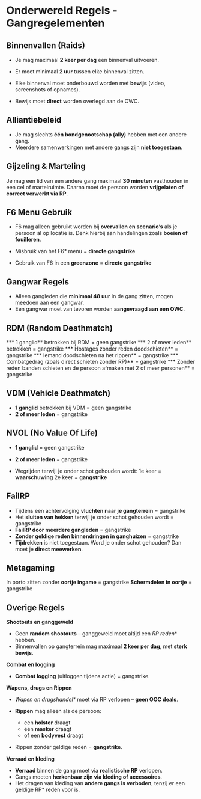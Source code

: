 # Onderwereld Regels - Gangregelementen


## **Binnenvallen (Raids)**

* Je mag maximaal **2 keer per dag** een binnenval uitvoeren.
* Er moet minimaal **2 uur** tussen elke binnenval zitten.

* Elke binnenval moet onderbouwd worden met **bewijs** (video, screenshots of opnames).
* Bewijs moet **direct** worden overlegd aan de OWC.

## **Alliantiebeleid**

* Je mag slechts **één bondgenootschap (ally)** hebben met een andere gang.
* Meerdere samenwerkingen met andere gangs zijn **niet toegestaan**.

## **Gijzeling & Marteling**

Je mag een lid van een andere gang maximaal **30 minuten** vasthouden in een cel of martelruimte.
Daarna moet de persoon worden **vrijgelaten of correct verwerkt via RP**.

## **F6 Menu Gebruik**

* F6 mag alleen gebruikt worden bij **overvallen en scenario’s** als je persoon al op locatie is.
Denk hierbij aan handelingen zoals **boeien of fouilleren**.

* Misbruik van het F6* menu = **directe gangstrike**
* Gebruik van F6 in een **greenzone** = **directe gangstrike**

## **Gangwar Regels**

* Alleen gangleden die **minimaal 48 uur** in de gang zitten, mogen meedoen aan een gangwar.
* Een gangwar moet van tevoren worden **aangevraagd aan een OWC**.

## **RDM (Random Deathmatch)**

***  1 ganglid** betrokken bij RDM = geen gangstrike
***  2 of meer leden** betrokken = gangstrike
***  Hostages zonder reden doodschieten** = gangstrike
***  Iemand doodschieten na het rippen** = gangstrike
***  Combatgedrag (zoals direct schieten zonder RP)** = gangstrike
***  Zonder reden banden schieten en de persoon afmaken met 2 of meer personen** = gangstrike

## **VDM (Vehicle Deathmatch)**

* **1 ganglid** betrokken bij VDM = geen gangstrike
* **2 of meer leden** = gangstrike

## **NVOL (No Value Of Life)**

* **1 ganglid** = geen gangstrike
* **2 of meer leden** = gangstrike

* Wegrijden terwijl je onder schot gehouden wordt:
1e keer = **waarschuwing**
2e keer = **gangstrike**

## **FailRP**

*  Tijdens een achtervolging **vluchten naar je gangterrein** = gangstrike
*  Het **sluiten van hekken** terwijl je onder schot gehouden wordt = gangstrike
*  **FailRP door meerdere gangleden** = gangstrike
*  **Zonder geldige reden binnendringen in ganghuizen** = gangstrike
*  **Tijdrekken** is niet toegestaan. Word je onder schot gehouden? Dan moet je **direct meewerken**.

## **Metagaming**

In porto zitten zonder **oortje ingame** = gangstrike
**Schermdelen in oortje** = gangstrike

## **Overige Regels**

**Shootouts en ganggeweld**

* Geen **random shootouts** – ganggeweld moet altijd een **RP* reden** hebben.
* Binnenvallen op gangterrein mag maximaal **2 keer per dag**, met **sterk bewijs**.

**Combat en logging**

* **Combat logging** (uitloggen tijdens actie) = gangstrike.

**Wapens, drugs en Rippen**

* **Wapen*  en drugshandel** moet via RP verlopen – **geen OOC deals**.
* **Rippen** mag alleen als de persoon:

  * een **holster** draagt
  * een **masker** draagt
  * of een **bodyvest** draagt
* Rippen zonder geldige reden = **gangstrike**.

**Verraad en kleding**

* **Verraad** binnen de gang moet via **realistische RP** verlopen.
* Gangs moeten **herkenbaar zijn via kleding of accessoires**.
* Het dragen van kleding van **andere gangs is verboden**, tenzij er een geldige RP* reden voor is.

